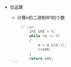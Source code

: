 * 位运算

    - 计算n的二进制中1的个数        

``` cpp
        // cpp
            int cnt = 0;
            while (n != 0)
            {
                n = n &(n-1);
                ++cnt;
            }
            return cnt;
    ```
